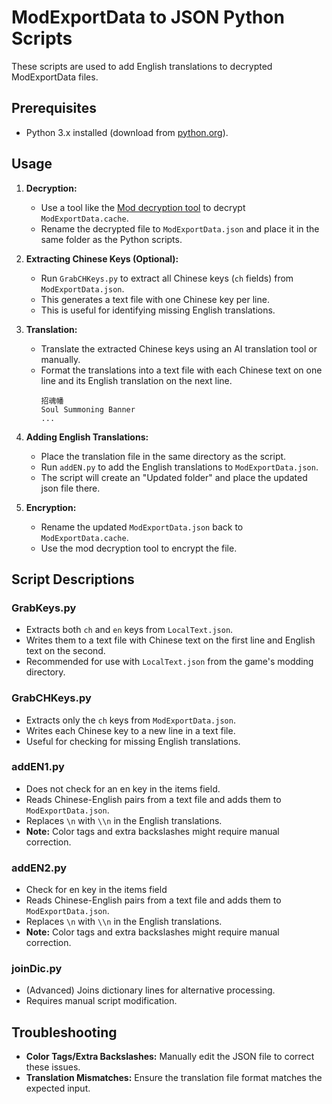 # ModExportData to JSON Python Scripts

These scripts are used to add English translations to decrypted ModExportData files.

## Prerequisites

* Python 3.x installed (download from [python.org](https://www.python.org/)).

## Usage

1.  **Decryption:**
    * Use a tool like the [Mod decryption tool](https://steamcommunity.com/workshop/filedetails/?id=3225372871) to decrypt `ModExportData.cache`.
    * Rename the decrypted file to `ModExportData.json` and place it in the same folder as the Python scripts.

2.  **Extracting Chinese Keys (Optional):**
    * Run `GrabCHKeys.py` to extract all Chinese keys (`ch` fields) from `ModExportData.json`.
    * This generates a text file with one Chinese key per line.
    * This is useful for identifying missing English translations.

3.  **Translation:**
    * Translate the extracted Chinese keys using an AI translation tool or manually.
    * Format the translations into a text file with each Chinese text on one line and its English translation on the next line.
        ```
        招魂幡
        Soul Summoning Banner
        ...
        ```

4.  **Adding English Translations:**
    * Place the translation file in the same directory as the script.
    * Run `addEN.py` to add the English translations to `ModExportData.json`.
    * The script will create an "Updated folder" and place the updated json file there.

5.  **Encryption:**
    * Rename the updated `ModExportData.json` back to `ModExportData.cache`.
    * Use the mod decryption tool to encrypt the file.

## Script Descriptions

### GrabKeys.py

* Extracts both `ch` and `en` keys from `LocalText.json`.
* Writes them to a text file with Chinese text on the first line and English text on the second.
* Recommended for use with `LocalText.json` from the game's modding directory.

### GrabCHKeys.py

* Extracts only the `ch` keys from `ModExportData.json`.
* Writes each Chinese key to a new line in a text file.
* Useful for checking for missing English translations.

### addEN1.py
* Does not check for an en key in the items field.
* Reads Chinese-English pairs from a text file and adds them to `ModExportData.json`.
* Replaces `\n` with `\\n` in the English translations.
* **Note:** Color tags and extra backslashes might require manual correction.

### addEN2.py

* Check for en key in the items field
* Reads Chinese-English pairs from a text file and adds them to `ModExportData.json`.
* Replaces `\n` with `\\n` in the English translations.
* **Note:** Color tags and extra backslashes might require manual correction.

### joinDic.py

* (Advanced) Joins dictionary lines for alternative processing.
* Requires manual script modification.

## Troubleshooting

* **Color Tags/Extra Backslashes:** Manually edit the JSON file to correct these issues.
* **Translation Mismatches:** Ensure the translation file format matches the expected input.
